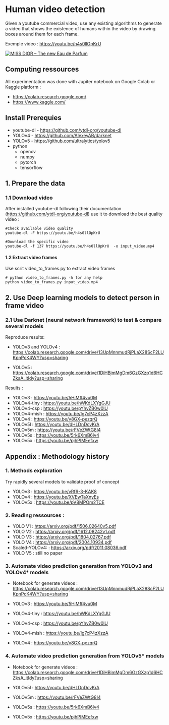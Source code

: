 # Human video detection

Given a youtube commercial video, use any existing algorithms to generate a video that shows the existence of humans within the video by drawing boxes around them for each frame.

Exemple video : https://youtu.be/h4s0llOpKrU

[![MISS DIOR – The new Eau de Parfum](https://img.youtube.com/vi/h4s0llOpKrU/0.jpg)](https://youtu.be/h4s0llOpKrU)

## Computing ressources

All experimentation was done with Jupiter notebook on Google Colab or Kaggle platform :

* https://colab.research.google.com/
* https://www.kaggle.com/

## Install Prerequies

* youtube-dl - https://github.com/ytdl-org/youtube-dl
* YOLOv4 - https://github.com/AlexeyAB/darknet
* YOLOv5 - https://github.com/ultralytics/yolov5 
* python
    * opencv
    * numpy
    * pytorch
    * tensorflow


## 1. Prepare the data 

### 1.1 Download video

After installed youtube-dl following their documentation (https://github.com/ytdl-org/youtube-dl) use it to download the best quality video :

    #Check available video quality
    youtube-dl -F https://youtu.be/h4s0llOpKrU

    #Download the specific video
    youtube-dl -f 137 https://youtu.be/h4s0llOpKrU  -o input_video.mp4

#### 1.2 Extract video frames

Use scrit video_to_frames.py to extract video frames

    # python video_to_frames.py -h for any help
    python video_to_frames.py input_video.mp4

## 2. Use Deep learning models to detect person in frame video

### 2.1 Use Darknet (neural network framework) to test & compare several models

Reproduce results:

* YOLOv3 and YOLOv4 : https://colab.research.google.com/drive/13UpMnnmudRjPLaX28ScF2LUKpnPcK4WY?usp=sharing

* YOLOv5 : https://colab.research.google.com/drive/1DiHBjmMgDm6GzGXzp1d6HCZksA_itIdy?usp=sharing

Results : 

* YOLOv3 : https://youtu.be/5HiMff4vu0M
* YOLOv4-tiny : https://youtu.be/hWKdLXYgGJU
* YOLOv4-csp : https://youtu.be/pYhvZB0w0lU
* YOLOv4-mish : https://youtu.be/Ig7cP4zXzzA
* YOLOv4 : https://youtu.be/v8GX-pezqrQ
* YOLOv5l : https://youtu.be/dHLDnDcvKrA
* YOLOv5m : https://youtu.be/rFVeZWtG8I4
* YOLOv5s : https://youtu.be/5rk6XmB6lv4
* YOLOv5x : https://youtu.be/pjhPIMEefxw

## Appendix : Methodology history

### 1. Methods exploration

Try rapidly several models to validate proof of concept 

* YOLOv3 : https://youtu.be/vRf6-3-KAK8
* YOLOv4 : https://youtu.be/XVEwTaXnyEs
* YOLOv5x : https://youtu.be/pV8MPOm2TCE

### 2. Reading ressources :  

* YOLO V1 : https://arxiv.org/pdf/1506.02640v5.pdf
* YOLO V2 : https://arxiv.org/pdf/1612.08242v1.pdf
* YOLO V3 : https://arxiv.org/pdf/1804.02767.pdf
* YOLO V4 : https://arxiv.org/pdf/2004.10934.pdf
* Scaled-YOLOv4: : https://arxiv.org/pdf/2011.08036.pdf
* YOLO V5 : still no paper


### 3. Automate video prediction generation from YOLOv3 and YOLOv4* models

* Notebook for generate videos : https://colab.research.google.com/drive/13UpMnnmudRjPLaX28ScF2LUKpnPcK4WY?usp=sharing

* YOLOv3 : https://youtu.be/5HiMff4vu0M
* YOLOv4-tiny : https://youtu.be/hWKdLXYgGJU
* YOLOv4-csp : https://youtu.be/pYhvZB0w0lU
* YOLOv4-mish : https://youtu.be/Ig7cP4zXzzA
* YOLOv4 : https://youtu.be/v8GX-pezqrQ

### 4. Automate video prediction generation from YOLOv5* models

* Notebook for generate videos : https://colab.research.google.com/drive/1DiHBjmMgDm6GzGXzp1d6HCZksA_itIdy?usp=sharing

* YOLOv5l : https://youtu.be/dHLDnDcvKrA
* YOLOv5m : https://youtu.be/rFVeZWtG8I4
* YOLOv5s : https://youtu.be/5rk6XmB6lv4
* YOLOv5x : https://youtu.be/pjhPIMEefxw
